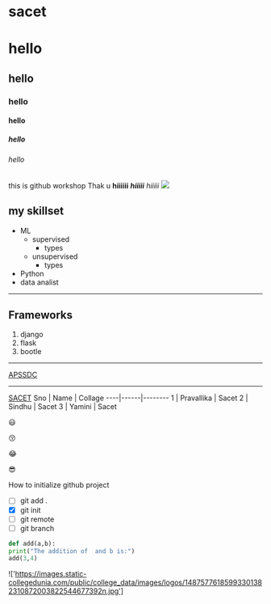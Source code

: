 # sacet
# hello
## hello
### hello
#### hello
##### hello
###### hello
this is github workshop
Thak u
**hiiiiii**
***hiiiii***
*hiiiii*
<img src='https://images.static-collegedunia.com/public/college_data/images/logos/14875776185993301382310872003822544677392n.jpg'> 

## my skillset
* ML
  - supervised
     - types
  - unsupervised
     - types
* Python
* data analist
_________
## Frameworks
1. django
2. flask
3. bootle
__________

[APSSDC](http://apssdc.in)
___________
[SACET](https://sacet.in)
Sno | Name | Collage
----|------|--------
1 | Pravallika | Sacet
2 | Sindhu | Sacet
3 | Yamini | Sacet

:smiley:

:kissing_closed_eyes:

:joy:

:sunglasses:


How to initialize github project
- [ ] git add .
- [x] git init
- [ ] git remote
- [ ] git branch

~~~~~~~~python
def add(a,b):
print("The addition of  and b is:")
add(3,4)
~~~~~~~~


!['https://images.static-collegedunia.com/public/college_data/images/logos/14875776185993301382310872003822544677392n.jpg']


